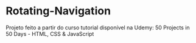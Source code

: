 # Rotating-Navigation
Projeto feito a partir do curso tutorial disponível na Udemy: 50 Projects in 50 Days - HTML, CSS &amp; JavaScript
